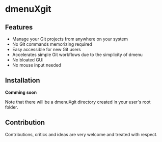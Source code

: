 # dmenuXgit
## Features

- Manage your Git projects from anywhere on your system
- No Git commands memorizing required 
- Easy accessible for new Git users
- Accelerates simple Git workflows due to the simplicity of dmenu
- No bloated GUI
- No mouse input needed


## Installation

**Comming soon**

Note that there will be a dmenuXgit directory created in your user's root folder.

## Contribution
Contributions, critics and ideas are very welcome and treated with respect. 
 
